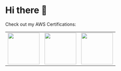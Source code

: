 # Hi there 👋

Check out my AWS Certifications:

<table>
  <tbody>
    <tr>
      <td>
        <a href="https://www.credly.com/badges/5e4cbcc8-595c-4c05-8028-34c2a60ec632/public_url">
          <img src="https://images.credly.com/size/220x220/images/1d99a6ef-09ae-4b28-866e-f12ab60a487e/AWS-BigData-Specialty-2020.png" width="100" height="100">
        </a>
      </td>
      <td>
        <a href="https://www.credly.com/badges/897f2c99-6350-4f3e-913d-af0329e3ae48/public_url">
          <img src="https://images.credly.com/size/220x220/images/4bc21d8b-4afe-4fbd-9a90-a9de8bf7b240/AWS-SolArchitect-Associate-2020.png" width="100" height="100">
        </a>
      </td>
      <td>
        <a href="https://www.credly.com/badges/3ad2da53-48a8-4fc5-841a-4ad18be31873/public_url">
          <img src="https://images.credly.com/size/220x220/images/68468004-5a85-4f3b-bc58-590773979486/AWS-CloudPractitioner-2020.png" width="100" height="100">
        </a>
      </td>
    </tr>
  </tbody>
</table>
